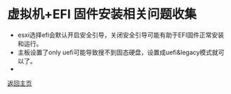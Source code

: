 # 虚拟机+EFI 固件安装相关问题收集

* esxi选择efi会默认开启安全引导，关闭安全引导可能有助于EFI固件正常安装和运行。             
* 主板设置了only uefi可能导致搜不到固态硬盘，设置成uefi&legacy模式就可以了。              
* 

[返回主页](https://boduoyejieyi666.github.io/whonolikeboduoyejieyi/)         
